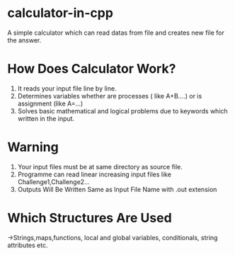 # calculator-in-cpp
 A simple calculator which can read datas from file and creates new file for the answer.
 # How Does Calculator Work?
 1. It reads your input file line by line.
 2. Determines variables whether are processes ( like A+B....) or  is assignment (like A=...) 
 3. Solves basic mathematical and logical problems due to keywords which written in the input. 
# Warning
1. Your input files must be at same directory as source file.
2. Programme can read linear increasing input files  like Challenge1,Challenge2...
3. Outputs Will Be Written Same as Input  File Name with .out extension 
# Which Structures Are Used
->Strings,maps,functions, local and global variables, conditionals, string attributes etc.